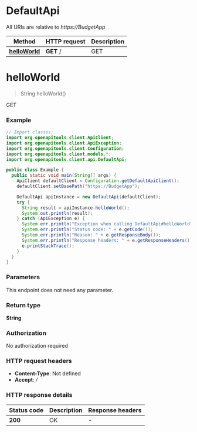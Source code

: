 # DefaultApi

All URIs are relative to *https://BudgetApp*

 Method                                     | HTTP request | Description 
--------------------------------------------|--------------|-------------
 [**helloWorld**](DefaultApi.md#helloWorld) | **GET** /    | GET         

<a name="helloWorld"></a>

# **helloWorld**

> String helloWorld()

GET

### Example

```java
// Import classes:
import org.openapitools.client.ApiClient;
import org.openapitools.client.ApiException;
import org.openapitools.client.Configuration;
import org.openapitools.client.models.*;
import org.openapitools.client.api.DefaultApi;

public class Example {
  public static void main(String[] args) {
    ApiClient defaultClient = Configuration.getDefaultApiClient();
    defaultClient.setBasePath("https://BudgetApp");

    DefaultApi apiInstance = new DefaultApi(defaultClient);
    try {
      String result = apiInstance.helloWorld();
      System.out.println(result);
    } catch (ApiException e) {
      System.err.println("Exception when calling DefaultApi#helloWorld");
      System.err.println("Status code: " + e.getCode());
      System.err.println("Reason: " + e.getResponseBody());
      System.err.println("Response headers: " + e.getResponseHeaders());
      e.printStackTrace();
    }
  }
}
```

### Parameters

This endpoint does not need any parameter.

### Return type

**String**

### Authorization

No authorization required

### HTTP request headers

- **Content-Type**: Not defined
- **Accept**: */*

### HTTP response details

| Status code | Description | Response headers |
|-------------|-------------|------------------|
 **200**     | OK          | -                |

